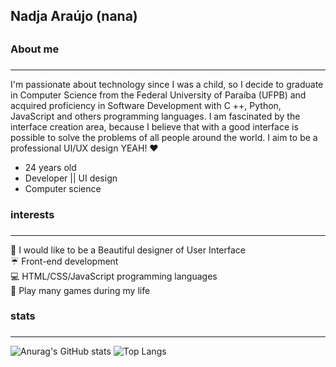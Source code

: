 ## **Nadja Araújo (nana)** <h2>
### **About me** <h3>
_____________________________________________________________________________
 
 I'm passionate about technology since I was a child, so I decide to graduate in Computer Science from the Federal University of Paraíba (UFPB) and acquired proficiency in Software Development with C ++, Python, JavaScript  and others programming languages. I am fascinated by the interface creation area, because I believe that with a good interface is possible to solve the problems of all people around the world. I aim to be a professional UI/UX design YEAH! ♥

* 24 years old
* Developer ||  UI design
* Computer science
 
### interests <h3>
_____________________________________________________________________________
:rainbow: I would like to be a Beautiful designer of User Interface <br />
:umbrella: Front-end development <br />
:computer: HTML/CSS/JavaScript programming languages <br />
:space_invader: Play many games during my life <br />

### stats <h3>
_____________________________________________________________________________  
![Anurag's GitHub stats](https://github-readme-stats.vercel.app/api?username=nadjaraujo&show_icons=true&theme=tokyonight)
![Top Langs](https://github-readme-stats.vercel.app/api/top-langs/?username=nadjaraujo&langs_count=10&layout=compact&theme=tokyonight&nadjaraujo&hide=Roff,Makefile)
